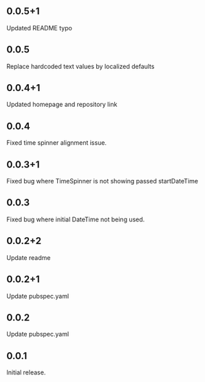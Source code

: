 ## 0.0.5+1
Updated README typo

## 0.0.5
Replace hardcoded text values by localized defaults

## 0.0.4+1
Updated homepage and repository link

## 0.0.4
Fixed time spinner alignment issue.

## 0.0.3+1
Fixed bug where TimeSpinner is not showing passed startDateTime

## 0.0.3
Fixed bug where initial DateTime not being used.

## 0.0.2+2
Update readme

## 0.0.2+1

Update pubspec.yaml

## 0.0.2

Update pubspec.yaml

## 0.0.1

Initial release.
